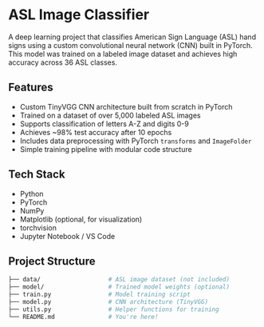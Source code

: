 # ASL Image Classifier 

A deep learning project that classifies American Sign Language (ASL) hand signs using a custom convolutional neural network (CNN) built in PyTorch. This model was trained on a labeled image dataset and achieves high accuracy across 36 ASL classes.

## Features

- Custom TinyVGG CNN architecture built from scratch in PyTorch  
- Trained on a dataset of over 5,000 labeled ASL images  
- Supports classification of letters A-Z and digits 0-9  
- Achieves ~98% test accuracy after 10 epochs  
- Includes data preprocessing with PyTorch `transforms` and `ImageFolder`  
- Simple training pipeline with modular code structure

## Tech Stack

- Python  
- PyTorch  
- NumPy  
- Matplotlib (optional, for visualization)  
- torchvision  
- Jupyter Notebook / VS Code  

## Project Structure

```bash
├── data/                   # ASL image dataset (not included)
├── model/                  # Trained model weights (optional)
├── train.py                # Model training script
├── model.py                # CNN architecture (TinyVGG)
├── utils.py                # Helper functions for training
└── README.md               # You're here!
